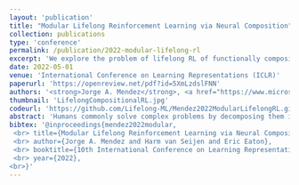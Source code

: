 ```yaml
---
layout: 'publication'
title: "Modular Lifelong Reinforcement Learning via Neural Composition"
collection: publications
type: 'conference'
permalink: /publication/2022-modular-lifelong-rl
excerpt: 'We explore the problem of lifelong RL of functionally compositional knowledge, and develop an algorithm that demonstrates zero-shot and forward transfer, avoidance of forgetting, and backward transfer in discrete 2-D and robotic manipulation domains.'
date: 2022-05-01
venue: 'International Conference on Learning Representations (ICLR)'
paperurl: 'https://openreview.net/pdf?id=5XmLzdslFNN'
authors: '<strong>Jorge A. Mendez</strong>, <a href="https://www.microsoft.com/en-us/research/people/havansei/">Harm van Seijen</a>, <a href="https://seas.upenn.edu/~eeaton/">Eric Eaton</a>'
thumbnail: 'LifelongCompositionalRL.jpg'
codeurl: 'https://github.com/Lifelong-ML/Mendez2022ModularLifelongRL.git'
abstract: 'Humans commonly solve complex problems by decomposing them into easier subproblems and then combining the subproblem solutions. This type of compositional reasoning permits reuse of the subproblem solutions when tackling future tasks that share part of the underlying compositional structure. In a continual or lifelong reinforcement learning (RL) setting, this ability to decompose knowledge into reusable components would enable agents to quickly learn new RL tasks by leveraging accumulated compositional structures. We explore a particular form of composition based on neural modules and present a set of RL problems that intuitively admit compositional solutions. Empirically, we demonstrate that neural composition indeed captures the underlying structure of this space of problems. We further propose a compositional lifelong RL method that leverages accumulated neural components to accelerate the learning of future tasks while retaining performance on previous tasks via off-line RL over replayed experiences.'
bibtex: '@inproceedings{mendez2022modular,
 <br> title={Modular Lifelong Reinforcement Learning via Neural Composition},
 <br> author={Jorge A. Mendez and Harm van Seijen and Eric Eaton},
 <br> booktitle={10th International Conference on Learning Representations (ICLR-22)},
 <br> year={2022},
<br>}'
---
```

